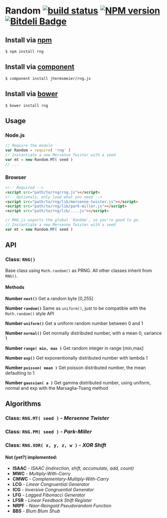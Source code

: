 # Random [![build status](https://secure.travis-ci.org/jhermsmeier/rng.js.png)](http://travis-ci.org/jhermsmeier/rng.js) [![NPM version](https://badge.fury.io/js/rng.png)](https://npmjs.org/rng) [![Bitdeli Badge](https://d2weczhvl823v0.cloudfront.net/jhermsmeier/rng.js/trend.png)](https://bitdeli.com/free "Bitdeli Badge")


## Install via [npm](https://npmjs.org/)

```shell
$ npm install rng
```


## Install via [component](http://github.com/component/)

```shell
$ component install jhermsmeier/rng.js
```


## Install via [bower](http://twitter.github.com/bower/)

```shell
$ bower install rng
```


## Usage

### Node.js

```javascript
// Require the module
var Random = require( 'rng' )
// Instantiate a new Mersenne Twister with a seed
var mt = new Random.MT( seed )
// ...
```


### Browser

```html
<!-- Required -->
<script src="path/to/rng/rng.js"></script>
<!-- Optionals, only load what you need -->
<script src="path/to/rng/lib/mersenne-twister.js"></script>
<script src="path/to/rng/lib/park-miller.js"></script>
<script src="path/to/rng/lib/....js"></script>
```

```javascript
// RNG.js exports the global `Random`, so you're good to go.
// Instantiate a new Mersenne Twister with a seed
var mt = new Random.MT( seed )
```


## API

### Class: `RNG()`
Base class using `Math.random()` as PRNG.
All other classes inherit from `RNG()`.

#### Methods

**Number `next()`**
Get a random byte [0,255]

**Number `random()`**
Same as `uniform()`, just to be compatible with the `Math.random()` style API

**Number `uniform()`**
Get a uniform random number between 0 and 1

**Number `normal()`**
Get normally distributed number, with a mean 0, variance 1

**Number `range( min, max )`**
Get random integer in range [min,max]

**Number `exp()`**
Get exponentionally distributed number with lambda 1

**Number `poisson( mean )`**
Get poisson distributed number, the mean defaulting to 1

**Number `gaussian( a )`**
Get gamma distributed number, using uniform, normal and exp with the Marsaglia-Tsang method


## Algorithms

### Class: `RNG.MT( seed )` - *Mersenne Twister*
### Class: `RNG.PM( seed )` - *Park-Miller*
### Class: `RNG.XOR( x, y, z, w )` - *XOR Shift*


#### Not (yet?) implemented:

- **ISAAC** - *ISAAC (indirection, shift, accumulate, add, count)*
- **MWC** - *Multiply-With-Carry*
- **CMWC** - *Complementary-Multiply-With-Carry*
- **LCG** - *Linear Congruential Generator*
- **ICG** - *Inversive Congruential Generator*
- **LFG** - *Lagged Fibonacci Generator*
- **LFSR** - *Linear Feedback Shift Register*
- **NRPF** - *Naor-Reingold Pseudorandom Function*
- **BBS** - *Blum Blum Shub*
